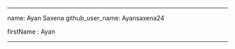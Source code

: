 <!-- Challenge 8 -->
---
name: Ayan Saxena
github_user_name: Ayansaxena24
<!-- Writing this comment for Challenge 9, i.e. making changes in this file -->
firstName : Ayan 
<!--  -->
---
